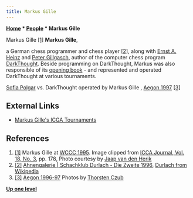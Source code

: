 ```yaml
---
title: Markus Gille
---
```

**[Home](Home "Home") \* [People](People "People") \* Markus Gille**



 [](File:MarkusGille.jpg) Markus Gille <a id="cite-note-1" href="#cite-ref-1">[1]</a> 
**Markus Gille**,  

a German chess programmer and chess player <a id="cite-note-2" href="#cite-ref-2">[2]</a>, along with [Ernst A. Heinz](Ernst_A._Heinz "Ernst A. Heinz") and [Peter Gillgasch](Peter_Gillgasch "Peter Gillgasch"), author of the computer chess program [DarkThought](DarkThought "DarkThought"). Beside programming on DarkThought, Markus was also responsible of its [opening book](Opening_Book "Opening Book") - and represented and operated DarkThought at various tournaments. 






 [](http://www.thorstenczub.de/aegon.html) 
[Sofia Polgar](https://en.wikipedia.org/wiki/Zs%C3%B3fia_Polg%C3%A1r) vs. DarkThought operated by Markus Gille , [Aegon 1997](Aegon_1997 "Aegon 1997") <a id="cite-note-3" href="#cite-ref-3">[3]</a>



## External Links


* [Markus Gille's ICGA Tournaments](https://www.game-ai-forum.org/icga-tournaments/person.php?id=16)


## References


1. <a id="cite-ref-1" href="#cite-note-1">[1]</a> Markus Gille at [WCCC 1995](WCCC_1995 "WCCC 1995"). Image clipped from [ICCA Journal, Vol. 18, No. 3](ICGA_Journal#18_3 "ICGA Journal"), pp. 178, Photo courtesy by [Jaap van den Herik](Jaap_van_den_Herik "Jaap van den Herik")
2. <a id="cite-ref-2" href="#cite-note-2">[2]</a> [Ahnengalerie | Schachklub Durlach - Die Zweite 1996](http://www.schachklub-durlach.de/node/416), [Durlach from Wikipedia](https://en.wikipedia.org/wiki/Durlach)
3. <a id="cite-ref-3" href="#cite-note-3">[3]</a> [Aegon 1996-97](http://www.thorstenczub.de/aegon.html) Photos by [Thorsten Czub](Thorsten_Czub "Thorsten Czub")

**[Up one level](People "People")**







 

